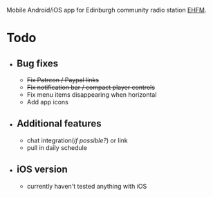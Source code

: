 Mobile Android/iOS app for Edinburgh community radio station [EHFM](https://ehfm.live). 

# Todo
- ## Bug fixes
    - ~~Fix Patreon / Paypal links~~
    - ~~Fix notification bar / compact player controls~~
    - Fix menu items disappearing when horizontal 
    - Add app icons
- ## Additional features
    - chat integration(_if possible?_) or link
    - pull in daily schedule
- ## iOS version
    - currently haven't tested anything with iOS

